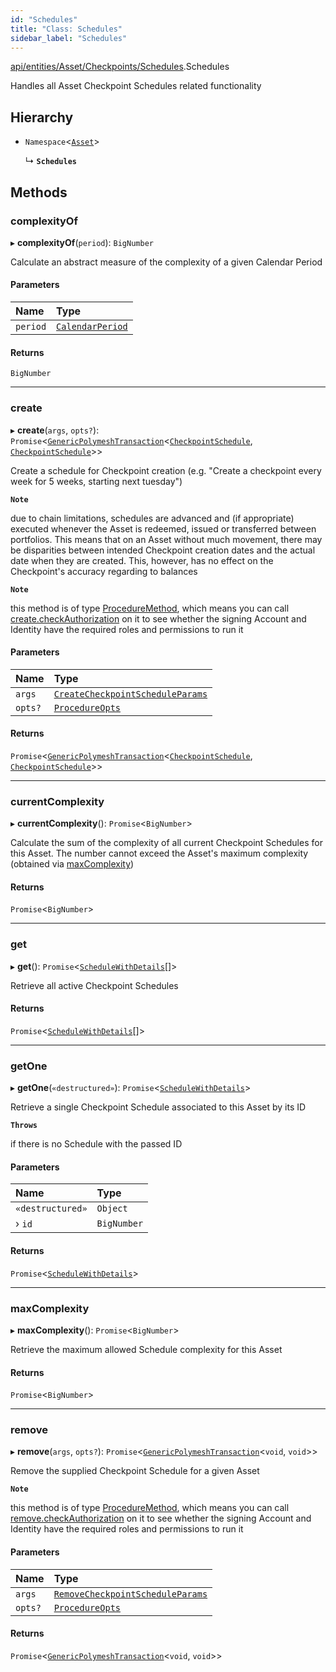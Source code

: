 ```yaml
---
id: "Schedules"
title: "Class: Schedules"
sidebar_label: "Schedules"
---
```


[api/entities/Asset/Checkpoints/Schedules](../../../../../../modules/API/Entities/Asset/Checkpoints/Schedules/Schedules.md).Schedules

Handles all Asset Checkpoint Schedules related functionality

## Hierarchy

- `Namespace`<[`Asset`](../../Asset.md)\>

  ↳ **`Schedules`**

## Methods

### complexityOf

▸ **complexityOf**(`period`): `BigNumber`

Calculate an abstract measure of the complexity of a given Calendar Period

#### Parameters

| Name | Type |
| :------ | :------ |
| `period` | [`CalendarPeriod`](../../../../../../interfaces/Types/CalendarPeriod/CalendarPeriod.md) |

#### Returns

`BigNumber`

___

### create

▸ **create**(`args`, `opts?`): `Promise`<[`GenericPolymeshTransaction`](../../../../../../modules/Types/Types.md#genericpolymeshtransaction)<[`CheckpointSchedule`](../../../CheckpointSchedule/CheckpointSchedule.md), [`CheckpointSchedule`](../../../CheckpointSchedule/CheckpointSchedule.md)\>\>

Create a schedule for Checkpoint creation (e.g. "Create a checkpoint every week for 5 weeks, starting next tuesday")

**`Note`**

due to chain limitations, schedules are advanced and (if appropriate) executed whenever the Asset is
  redeemed, issued or transferred between portfolios. This means that on an Asset without much movement, there may be disparities between intended Checkpoint creation dates
  and the actual date when they are created. This, however, has no effect on the Checkpoint's accuracy regarding to balances

**`Note`**

this method is of type [ProcedureMethod](../../../../../../interfaces/Types/ProcedureMethod/ProcedureMethod.md), which means you can call [create.checkAuthorization](../../../../../../interfaces/Types/ProcedureMethod/ProcedureMethod.md#checkauthorization)
  on it to see whether the signing Account and Identity have the required roles and permissions to run it

#### Parameters

| Name | Type |
| :------ | :------ |
| `args` | [`CreateCheckpointScheduleParams`](../../../../../../interfaces/API/Procedures/Types/CreateCheckpointScheduleParams/CreateCheckpointScheduleParams.md) |
| `opts?` | [`ProcedureOpts`](../../../../../../interfaces/Types/ProcedureOpts/ProcedureOpts.md) |

#### Returns

`Promise`<[`GenericPolymeshTransaction`](../../../../../../modules/Types/Types.md#genericpolymeshtransaction)<[`CheckpointSchedule`](../../../CheckpointSchedule/CheckpointSchedule.md), [`CheckpointSchedule`](../../../CheckpointSchedule/CheckpointSchedule.md)\>\>

___

### currentComplexity

▸ **currentComplexity**(): `Promise`<`BigNumber`\>

Calculate the sum of the complexity of all current Checkpoint Schedules for this Asset.
  The number cannot exceed the Asset's maximum complexity (obtained via [maxComplexity](Schedules.md#maxcomplexity))

#### Returns

`Promise`<`BigNumber`\>

___

### get

▸ **get**(): `Promise`<[`ScheduleWithDetails`](../../../../../../interfaces/Types/ScheduleWithDetails/ScheduleWithDetails.md)[]\>

Retrieve all active Checkpoint Schedules

#### Returns

`Promise`<[`ScheduleWithDetails`](../../../../../../interfaces/Types/ScheduleWithDetails/ScheduleWithDetails.md)[]\>

___

### getOne

▸ **getOne**(`«destructured»`): `Promise`<[`ScheduleWithDetails`](../../../../../../interfaces/Types/ScheduleWithDetails/ScheduleWithDetails.md)\>

Retrieve a single Checkpoint Schedule associated to this Asset by its ID

**`Throws`**

if there is no Schedule with the passed ID

#### Parameters

| Name | Type |
| :------ | :------ |
| `«destructured»` | `Object` |
| › `id` | `BigNumber` |

#### Returns

`Promise`<[`ScheduleWithDetails`](../../../../../../interfaces/Types/ScheduleWithDetails/ScheduleWithDetails.md)\>

___

### maxComplexity

▸ **maxComplexity**(): `Promise`<`BigNumber`\>

Retrieve the maximum allowed Schedule complexity for this Asset

#### Returns

`Promise`<`BigNumber`\>

___

### remove

▸ **remove**(`args`, `opts?`): `Promise`<[`GenericPolymeshTransaction`](../../../../../../modules/Types/Types.md#genericpolymeshtransaction)<`void`, `void`\>\>

Remove the supplied Checkpoint Schedule for a given Asset

**`Note`**

this method is of type [ProcedureMethod](../../../../../../interfaces/Types/ProcedureMethod/ProcedureMethod.md), which means you can call [remove.checkAuthorization](../../../../../../interfaces/Types/ProcedureMethod/ProcedureMethod.md#checkauthorization)
  on it to see whether the signing Account and Identity have the required roles and permissions to run it

#### Parameters

| Name | Type |
| :------ | :------ |
| `args` | [`RemoveCheckpointScheduleParams`](../../../../../../interfaces/API/Procedures/Types/RemoveCheckpointScheduleParams/RemoveCheckpointScheduleParams.md) |
| `opts?` | [`ProcedureOpts`](../../../../../../interfaces/Types/ProcedureOpts/ProcedureOpts.md) |

#### Returns

`Promise`<[`GenericPolymeshTransaction`](../../../../../../modules/Types/Types.md#genericpolymeshtransaction)<`void`, `void`\>\>
